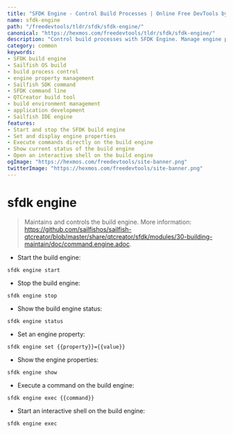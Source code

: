 ```yaml
---
title: "SFDK Engine - Control Build Processes | Online Free DevTools by Hexmos"
name: sfdk-engine
path: "/freedevtools/tldr/sfdk/sfdk-engine/"
canonical: "https://hexmos.com/freedevtools/tldr/sfdk/sfdk-engine/"
description: "Control build processes with SFDK Engine. Manage engine properties, execute commands, and monitor build status for Sailfish OS. Free online tool, no registration required."
category: common
keywords:
- SFDK build engine
- Sailfish OS build
- build process control
- engine property management
- Sailfish SDK command
- SFDK command line
- QTCreator build tool
- build environment management
- application development
- Sailfish IDE engine
features:
- Start and stop the SFDK build engine
- Set and display engine properties
- Execute commands directly on the build engine
- Show current status of the build engine
- Open an interactive shell on the build engine
ogImage: "https://hexmos.com/freedevtools/site-banner.png"
twitterImage: "https://hexmos.com/freedevtools/site-banner.png"
---
```


# sfdk engine

> Maintains and controls the build engine.
> More information: <https://github.com/sailfishos/sailfish-qtcreator/blob/master/share/qtcreator/sfdk/modules/30-building-maintain/doc/command.engine.adoc>.

- Start the build engine:

`sfdk engine start`

- Stop the build engine:

`sfdk engine stop`

- Show the build engine status:

`sfdk engine status`

- Set an engine property:

`sfdk engine set {{property}}={{value}}`

- Show the engine properties:

`sfdk engine show`

- Execute a command on the build engine:

`sfdk engine exec {{command}}`

- Start an interactive shell on the build engine:

`sfdk engine exec`
